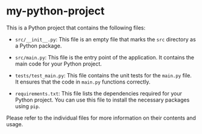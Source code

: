 # my-python-project

This is a Python project that contains the following files:

- `src/__init__.py`: This file is an empty file that marks the `src` directory as a Python package.

- `src/main.py`: This file is the entry point of the application. It contains the main code for your Python project.

- `tests/test_main.py`: This file contains the unit tests for the `main.py` file. It ensures that the code in `main.py` functions correctly.

- `requirements.txt`: This file lists the dependencies required for your Python project. You can use this file to install the necessary packages using `pip`.

Please refer to the individual files for more information on their contents and usage.